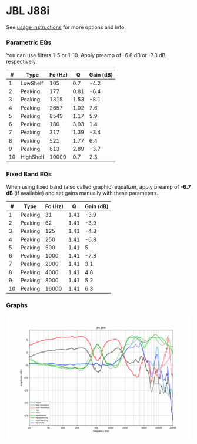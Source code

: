 # JBL J88i
See [usage instructions](https://github.com/jaakkopasanen/AutoEq#usage) for more options and info.

### Parametric EQs
You can use filters 1-5 or 1-10. Apply preamp of -6.8 dB or -7.3 dB, respectively.

|   # | Type      |   Fc (Hz) |    Q |   Gain (dB) |
|-----|-----------|-----------|------|-------------|
|   1 | LowShelf  |       105 | 0.7  |        -4.2 |
|   2 | Peaking   |       177 | 0.81 |        -6.4 |
|   3 | Peaking   |      1315 | 1.53 |        -8.1 |
|   4 | Peaking   |      2657 | 1.02 |         7.6 |
|   5 | Peaking   |      8549 | 1.17 |         5.9 |
|   6 | Peaking   |       180 | 3.03 |         1.4 |
|   7 | Peaking   |       317 | 1.39 |        -3.4 |
|   8 | Peaking   |       521 | 1.77 |         6.4 |
|   9 | Peaking   |       813 | 2.89 |        -3.7 |
|  10 | HighShelf |     10000 | 0.7  |         2.3 |

### Fixed Band EQs
When using fixed band (also called graphic) equalizer, apply preamp of **-6.7 dB** (if available) and set gains manually with these parameters.

|   # | Type    |   Fc (Hz) |    Q |   Gain (dB) |
|-----|---------|-----------|------|-------------|
|   1 | Peaking |        31 | 1.41 |        -3.9 |
|   2 | Peaking |        62 | 1.41 |        -3.9 |
|   3 | Peaking |       125 | 1.41 |        -4.8 |
|   4 | Peaking |       250 | 1.41 |        -6.8 |
|   5 | Peaking |       500 | 1.41 |         5   |
|   6 | Peaking |      1000 | 1.41 |        -7.8 |
|   7 | Peaking |      2000 | 1.41 |         3.1 |
|   8 | Peaking |      4000 | 1.41 |         4.8 |
|   9 | Peaking |      8000 | 1.41 |         5.2 |
|  10 | Peaking |     16000 | 1.41 |         6.3 |

### Graphs
![](./JBL%20J88i.png)
